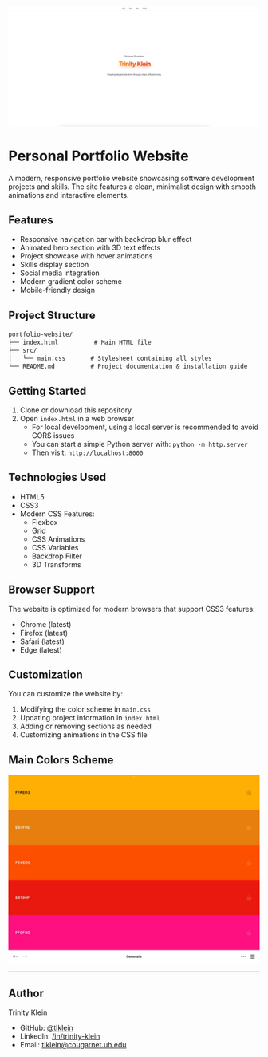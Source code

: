 
 ![alt text](image.png)

# Personal Portfolio Website

A modern, responsive portfolio website showcasing software development projects and skills. The site features a clean, minimalist design with smooth animations and interactive elements.

## Features

- Responsive navigation bar with backdrop blur effect
- Animated hero section with 3D text effects
- Project showcase with hover animations
- Skills display section
- Social media integration
- Modern gradient color scheme
- Mobile-friendly design

## Project Structure

```
portfolio-website/
├── index.html          # Main HTML file
├── src/
│   └── main.css       # Stylesheet containing all styles
└── README.md          # Project documentation & installation guide
```

## Getting Started

1. Clone or download this repository
2. Open `index.html` in a web browser
   - For local development, using a local server is recommended to avoid CORS issues
   - You can start a simple Python server with: `python -m http.server`
   - Then visit: `http://localhost:8000`

## Technologies Used

- HTML5
- CSS3
- Modern CSS Features:
  - Flexbox
  - Grid
  - CSS Animations
  - CSS Variables
  - Backdrop Filter
  - 3D Transforms

## Browser Support

The website is optimized for modern browsers that support CSS3 features:
- Chrome (latest)
- Firefox (latest)
- Safari (latest)
- Edge (latest)

## Customization

You can customize the website by:
1. Modifying the color scheme in `main.css`
2. Updating project information in `index.html`
3. Adding or removing sections as needed
4. Customizing animations in the CSS file


## Main Colors Scheme
 ![alt text](83A0CF27-32C8-49B9-A705-62098B96681D_1_105_c.jpeg)


---


## Author

Trinity Klein
- GitHub: [@tlklein](https://github.com/tlklein)
- LinkedIn: [/in/trinity-klein](https://linkedin.com/in/trinity-klein)
- Email: tlklein@cougarnet.uh.edu
